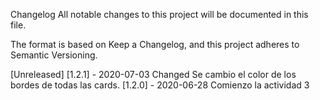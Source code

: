 Changelog
All notable changes to this project will be documented in this file.

The format is based on Keep a Changelog, and this project adheres to Semantic Versioning.

[Unreleased]
[1.2.1] - 2020-07-03
Changed
Se cambio el color de los bordes de todas las cards.
[1.2.0] - 2020-06-28
Comienzo la actividad 3